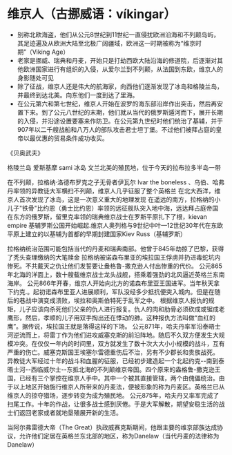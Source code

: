# 维京人（古挪威语：víkingar）

* 别称北欧海盗，他们从公元8世纪到11世纪一直侵扰欧洲沿海和不列颠岛屿，其足迹遍及从欧洲大陆至北极广阔疆域，欧洲这一时期被称为“维京时期”（Viking Age）
* 老家是挪威、瑞典和丹麦，开始只是打劫西欧大陆沿海的修道院，后逐渐对其他欧洲国家进行有组织的入侵，从爱尔兰到不列颠，从法国到东欧，维京人的身影随处可见
* 除了征战，维京人还是伟大的航海家，向西他们逐渐发现了冰岛和格陵兰岛，并最终到达北美。向东他们一度到达了里海。
* 在公元第六和第七世纪，维京人开始在波罗的海东部沿岸作出突击，然后再安置下来。到了公元八世纪的末期，他们就从当代的俄罗斯遁河而下，展开长期的入侵，并沿途设置要塞来作防卫。在公元第九世纪时他们统治了基辅，并于907年以二千艘战船和八万人的部队攻击君士坦丁堡。不过他们被拜占庭的皇帝以最优惠的贸易条件成功收买。

《贝奥武夫》

格陵兰岛
    爱斯基摩
    sami
冰岛
文兰北美的殖民地，位于今天的拉布拉多半岛一带

在不列颠，拉格纳·洛德布罗克之子无骨者伊瓦尔 Ivar the boneless 、乌伯、哈弗丹率领的异教徒大军横扫不列颠，维京人几乎征服了整个英格兰
在北大西洋，维京人首次发现了冰岛，这是一次意义重大的地理发现
在遥远的南方，拉格纳的小儿子"铁骨"比约恩（勇士比约恩）率领的远征舰队突入地中海，远达拜占庭帝国
在东方的俄罗斯，留里克率领的瑞典维京战士在罗斯平原扎下了根，kievan empire 基辅罗斯公国开始崛起.维京人奥列格与9世纪中叶—12世纪30年代在东欧平原上建立的以基辅为首都的早期封建国家Kiev Russ（基辅罗斯）

拉格纳统治范围可能包括当代的丹麦和瑞典南部。他曾于845年劫掠了巴黎，获得了秃头查理缴纳的大笔赎金
拉格纳被诺森布里亚的埃拉国王俘虏并扔进毒蛇坑内惨死。不共戴天之仇让他们发誓要让盎格鲁-撒克逊人付出惨重的代价。
公元865年北海的洋面上，数十艘载维京战士龙头战舰，搭乘着强劲的北风逼近英格兰东南海岸。
公元866年开春，维京人开始向北方的诺森布里亚王国进军。当年秋天拿下约克.。起初诺森布里亚人进展顺利，军队没经多少抵抗便突入城内。但是在随后的巷战中演变成溃败，埃拉和奥斯伯特死于乱军之中。
根据维京人报仇的规矩，儿子应该向杀死他们父亲的仇人进行报复。仇人的肉和肋骨必须砍成或锯成老鹰形，然后，孝顺的儿子用双手掏出还在悸动的肺。这种报仇方法叫做“血红的鹰”。据传说，埃拉国王就是落得这样的下场。
公元871年，哈夫丹率军沿泰晤士河逆流而上，将雷丁作为他们进攻威塞克斯的前沿阵地。随后不久双方便发生大规模冲突。在仅仅一年内的时间里，双方就发生了数十次大大小小规模的战斗，互有严重的伤亡。威塞克斯国王埃塞尔雷德重伤后不治，另有不少郡长和贵族战死。
异教徒大军经过十年的战斗和血腥的征服，已经初步建造起一个北起约克--南到泰晤士河--西临威尔士--东抵北海的不列颠维京帝国。四个原来的盎格鲁-撒克逊王国，已经有三个掌控在维京人手中。其中一个被其直接管辖，两个由傀儡统治。由于以上地区开始施行维京人所带来的丹麦法，便被形象的称为丹麦区。英格兰已从维京人的掠夺猎场，逐步转变为成为殖民地。
公元875年，哈夫丹又率军完成了扫尾工作。十年的作战，让很多战士感到厌倦。于是大军解散，期望安稳生活的战士们返回老家或者就地垦殖展开新的生活。

当阿尔弗雷德大帝（The Great）执政威赛克斯期间，他跟主要的维京部族达成协议，允许他们定居在英格兰东北部的地区，称为Danelaw（当代丹麦的法律称为Danelaw）
